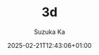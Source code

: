 ---
title: '3d'
description: (Galery description)
date: '2025-02-21T12:43:06+01:00'
draft: false
author: "Suzuka Ka"
menus: "main"
# categories: ["nature"]
# weight: 3
params:
#   private: false
  featured: true
  featured_gallery: true # if true, it shows in the home page
#   featured_image: azzedine-rouichi-ZS_XuDZmxpM-unsplash.jpg
#   theme: dark
#   sort_order: desc
#   sort_by: Name # Exif.Date
# resources:
#   - src: azzedine-rouichi-ZS_XuDZmxpM-unsplash.jpg
#     params:
#       cover: true

# title – title of the album, shown in the album list and on the album page.
# date – album date, used for sorting (newest first).
# description – description shown on the album page. Rendered as markdown to enable adding links and some formatting.
# weight – can be used to adjust sort order.
# params.featured_image – name of the image file used for the album thumbnail. If not set, the first image which contains feature in its filename is used, otherwise the first image in the album.
# params.private – if set to true, this album is not shown in the album overview and is excluded from RSS feeds.
# params.featured – if set to true, this album is featured on the homepage (even if private).
# params.sort_by – property used for sorting images in an album. Default is Name (filename), but can also be Date.
# params.sort_order – sort order. Default is asc.
# params.theme – color theme for this page. Defaults to defaultTheme from configuration.
---